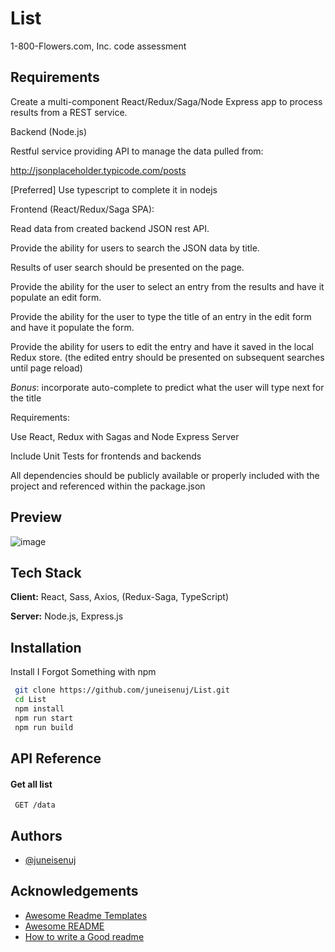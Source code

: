 
# List

1-800-Flowers.com, Inc. code assessment

## Requirements

Create a multi-component React/Redux/Saga/Node Express app to process results from a REST service. 

Backend (Node.js)

Restful service providing API to manage the data pulled from:

http://jsonplaceholder.typicode.com/posts

[Preferred] Use typescript to complete it in nodejs

Frontend (React/Redux/Saga SPA):

Read data from created backend JSON rest API.

Provide the ability for users to search the JSON data by title.

Results of user search should be presented on the page.

Provide the ability for the user to select an entry from the results and have it populate an edit form.

Provide the ability for the user to type the title of an entry in the edit form and have it populate the form.

Provide the ability for users to edit the entry and have it saved in the local Redux store. (the edited entry should be presented on subsequent searches until page reload)

*Bonus*: incorporate auto-complete to predict what the user will type next for the title

Requirements:

Use React, Redux with Sagas and Node Express Server

Include Unit Tests for frontends and backends

All dependencies should be publicly available or properly included with the project and referenced within the package.json


## Preview

![image](https://user-images.githubusercontent.com/82249239/137771877-99aeb325-fd26-47c4-b39c-66223d8abec0.png)



## Tech Stack
 
**Client:** React, Sass, Axios, (Redux-Saga, TypeScript)
 
**Server:** Node.js, Express.js
 
  
## Installation
 
Install I Forgot Something with npm
 
```bash
 git clone https://github.com/juneisenuj/List.git
 cd List
 npm install 
 npm run start 
 npm run build
```

    
## API Reference

#### Get all list
 
```http
 GET /data
```

  
## Authors

- [@juneisenuj](https://www.github.com/juneisenuj)


## Acknowledgements

 - [Awesome Readme Templates](https://awesomeopensource.com/project/elangosundar/awesome-README-templates)
 - [Awesome README](https://github.com/matiassingers/awesome-readme)
 - [How to write a Good readme](https://bulldogjob.com/news/449-how-to-write-a-good-readme-for-your-github-project)

  
